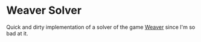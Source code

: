 # Weaver Solver
Quick and dirty implementation of a solver of the game [Weaver](https://wordwormdormdork.com) since I'm so bad at it.

